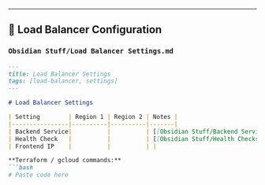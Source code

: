 

---

## 📂 Load Balancer Configuration

### `Obsidian Stuff/Load Balancer Settings.md`
```markdown
---
title: Load Balancer Settings
tags: [load-balancer, settings]
---

# Load Balancer Settings  

| Setting        | Region 1 | Region 2 | Notes |
|----------------|----------|----------|-------|
| Backend Service|          |          | [[Obsidian Stuff/Backend Services]] |
| Health Check   |          |          | [[Obsidian Stuff/Health Checks]] |
| Frontend IP    |          |          | |

**Terraform / gcloud commands:**  
```bash
# Paste code here
